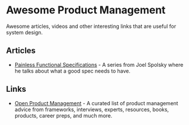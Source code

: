 
# Awesome Product Management

Awesome articles, videos and other interesting links that are useful for system design.

Articles
--

- [Painless Functional Specifications](https://www.joelonsoftware.com/2000/10/02/painless-functional-specifications-part-1-why-bother/) - A series from Joel Spolsky where he talks about what a good spec needs to have.


Links
--

- [Open Product Management](https://github.com/ProductHired/open-product-management) - A curated list of product management advice from frameworks, interviews, experts, resources, books, products, career preps, and much more. 


